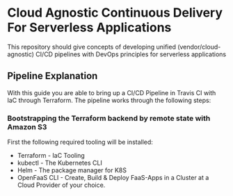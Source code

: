 # Cloud Agnostic Continuous Delivery For Serverless Applications
This repository should give concepts of developing unified (vendor/cloud-agnostic) CI/CD pipelines with DevOps principles for serverless applications

## Pipeline Explanation

With this guide you are able to bring up a CI/CD Pipeline in Travis CI with IaC through Terraform. The pipeline works through the following steps:

### Bootstrapping the Terraform backend by remote state with Amazon S3

First the following required tooling will be installed:
- Terraform - IaC Tooling
- kubectl - The Kubernetes CLI
- Helm - The package manager for K8S
- OpenFaaS CLI - Create, Build & Deploy FaaS-Apps in a Cluster at a Cloud Provider of your choice.

